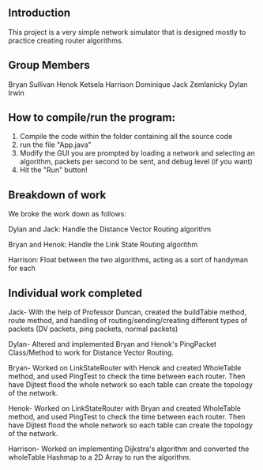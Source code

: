 Introduction
------------

This project is a very simple network simulator that is designed mostly to practice
creating router algorithms.

Group Members
------------

Bryan Sullivan
Henok Ketsela
Harrison Dominique
Jack Zemlanicky
Dylan Irwin

How to compile/run the program:
------------

1) Compile the code within the folder containing all the source code
2) run the file "App.java"
3) Modify the GUI you are prompted by loading a network and selecting an algorithm, packets per second to be sent, and debug level (if you want)
4) Hit the "Run" button!

Breakdown of work
------------

We broke the work down as follows:

Dylan and Jack: Handle the Distance Vector Routing algorithm

Bryan and Henok: Handle the Link State Routing algorithm

Harrison: Float between the two algorithms, acting as a sort of handyman for each

Individual work completed
------------

Jack- With the help of Professor Duncan, created the buildTable method, route method, and handling of routing/sending/creating different types of packets (DV packets, ping packets, normal packets)

Dylan- Altered and implemented Bryan and Henok's PingPacket Class/Method to work for Distance Vector Routing.

Bryan- Worked on LinkStateRouter with Henok and created WholeTable method, and used PingTest to check the time between each router. Then have Dijtest flood the whole network so each table can create the topology of the network.

Henok- Worked on LinkStateRouter with Bryan and created WholeTable method, and used PingTest to check the time between each router. Then have Dijtest flood the whole network so each table can create the topology of the network.

Harrison- Worked on implementing Dijkstra's algorithm and converted the wholeTable Hashmap to a 2D Array to run the algorithm.